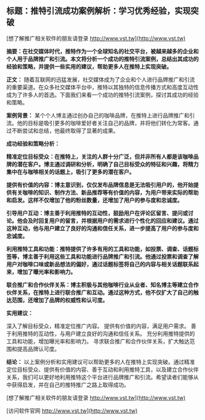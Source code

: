 ## **标题：推特引流成功案例解析：学习优秀经验，实现突破**

[想了解推广相关软件的朋友请登录 http://www.vst.tw](http://www.vst.tw)

**摘要：在社交媒体时代，推特作为一个全球知名的社交平台，被越来越多的企业和个人用于品牌推广和引流。本文将分析一个成功的推特引流案例，总结出其成功的经验和策略，并提供一些实用的建议，帮助更多人在推特上实现突破。**

**正文：**
随着互联网的迅猛发展，社交媒体成为了企业和个人进行品牌推广和引流的重要渠道。在众多社交媒体平台中，推特以其独特的信息传播方式和高度互动性成为了许多人的首选。下面我们来看一个成功的推特引流案例，探讨其成功的经验和策略。

**案例背景：**
某个个人博主通过创办自己的咖啡品牌，在推特上进行品牌推广和引流。他的目标是吸引更多的咖啡爱好者关注自己的品牌，并将他们转化为常客。通过不断尝试和总结，他最终取得了显著的成果。

**成功经验和策略分析：**

**精准定位目标受众：在推特上，关注的人群十分广泛，但并非所有人都是该咖啡品牌的潜在客户。博主通过调研和分析，明确了自己目标受众的特征和兴趣，将精力集中在与咖啡相关的话题上，吸引了更多的潜在客户。**

**提供有价值的内容：博主意识到，仅仅发布品牌信息是无法吸引用户的，他开始提供有关咖啡的知识、制作方法、新品推荐等有价值的内容，为用户带来实际的帮助和启发。这样不仅增加了他的粉丝数量，还增加了用户的参与度和忠诚度。**

**引导用户互动：博主善于利用推特的互动性，鼓励用户在评论区留言、提问或讨论。他会及时回复用户的留言，并根据用户的需求进行个性化的回应和建议。通过这种互动，他与用户建立了良好的沟通和信任关系，进一步提高了用户的参与度和忠诚度。**

**利用推特工具和功能：推特提供了许多有用的工具和功能，如投票、调查、话题标签等，博主善于利用这些工具和功能进行品牌推广和引流。他通过投票和调查了解用户对咖啡口味或新品想法的偏好，通过话题标签将自己的内容与相关话题联系起来，增加了曝光率和影响力。**

**联合推广和合作伙伴关系：博主积极与其他咖啡行业从业者、知名博主等建立合作伙伴关系，在推特上进行联合推广和互动。通过这种方式，他不仅扩大了自己的触达范围，还增加了品牌的权威性和认可度。**

**实用建议：**

深入了解目标受众，精准定位推广内容。
提供有价值的内容，满足用户需求。
善于利用推特的互动性，与用户建立良好的沟通和信任关系。
充分利用推特提供的工具和功能，增加曝光率和影响力。
寻求联合推广和合作伙伴关系，扩大触达范围和提高品牌认可度。

**结论：**
以上案例分析和实用建议可以帮助更多的人在推特上实现突破。通过精准定位目标受众、提供有价值的内容、善于互动和利用推特工具，以及建立合作伙伴关系，我们可以更好地利用推特这个平台进行品牌推广和引流。希望读者们能够从中获得启发，并在自己的推特推广之路上取得成功。

[想了解推广相关软件的朋友请登录 http://www.vst.tw](http://www.vst.tw)


[访问软件官网 http://www.vst.tw](http://www.vst.tw)

